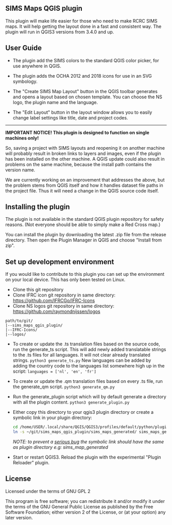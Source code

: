 ## SIMS Maps QGIS plugin

This plugin will make life easier for those who need to make RCRC SIMS maps. It will help getting the layout done in
a fast and consistent way. The plugin will run in QGIS3 versions from 3.4.0 and up.

## User Guide

* The plugin add the SIMS colors to the standard QGIS color picker, for use
anywhere in QGIS.

* The plugin adds the OCHA 2012 and 2018 icons for use in an SVG symbology.

* The "Create SIMS Map Layout" button in the QGIS toolbar generates and opens a
layout based on chosen template. You can choose the NS logo, the plugin name and
the language.

* The "Edit Layout" button in the layout window allows you to easily change
label settings like title, date and project codes.

---
**IMPORTANT NOTICE! This plugin is designed to function on single machines only!**

So, saving a project with SIMS layouts and reopening it on another machine will
probably result in broken links to layers and images, even if the plugin has been
installed on the other machine. A QGIS update could also result in problems on
the same machine, because the install path contains the version name.

We are currently working on an improvement that addresses the above, but the problem stems from QGIS itself and how it handles dataset file paths in the project file.
Thus it will need a change in the QGIS source code itself.

## Installing the plugin

The plugin is not available in the standard QGIS plugin repository for safety reasons. (Not everyone should be able to simply make a Red Cross map.)

You can install the plugin by downloading the latest .zip file from the release directory. Then open the Plugin Manager in QGIS and choose "Install from zip".

## Set up development environment

If you would like to contribute to this plugin you can set up the environment on your local device. This has only been tested on Linux.

* Clone this git repository
* Clone IFRC icon git repository in same directory: https://github.com/IFRCGo/IFRC-Icons
* Clone NS logos git repository in same directory: https://github.com/raymondnijssen/logos

```
path/to/git/
|--sims_maps_qgis_plugin/
|--IFRC-Icons/
|--logos/

```

* To create or update the .ts translation files based on the source code, run the generate_ts script. This will add newly added translatable strings to the .ts files for all languages. It will not clear already translated strings.
```python3 generate_ts.py```
New languages can be added by adding the country code to the languages list somewhere high up in the script:
```languages = ['nl', 'en', 'fr']```

* To create or update the .qm translation files based on every .ts file, run the generate_qm script.
```python3 generate_qm.py```

* Run the generate_plugin script which will by default generate a directory with all the plugin content.
```python3 generate_plugin.py```

* Either copy this directory to your qgis3 plugin directory or create a symbolic link in your plugin directory:

    ```bash
    cd /home/USER/.local/share/QGIS/QGIS3/profiles/default/python/plugins
    ln -s ~/git/sims_maps_qgis_plugin/sims_maps_generated/ sims_maps_generated
    ```
    *NOTE: to prevent a [serious bug](https://github.com/rodekruis/sims_maps_qgis_plugin/issues/39) the symbolic link should have the same as plugin directory e.g: sims_map_generated*

* Start or restart QGIS3. Reload the plugin with the experimental "Plugin Reloader" plugin.


## License

Licensed under the terms of GNU GPL 2

This program is free software; you can redistribute it and/or modify
it under the terms of the GNU General Public License as published by
the Free Software Foundation; either version 2 of the License, or
(at your option) any later version.
